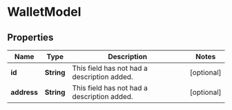 

# WalletModel

## Properties

Name | Type | Description | Notes
------------ | ------------- | ------------- | -------------
**id** | **String** | This field has not had a description added. |  [optional]
**address** | **String** | This field has not had a description added. |  [optional]




